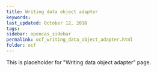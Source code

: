 ```yaml
---
title: Writing data object adapter
keywords:
last_updated: October 12, 2018
tags:
sidebar: opencas_sidebar
permalink: ocf_writing_data_object_adapter.html
folder: ocf
---
```


This is placeholder for "Writing data object adapter" page.
